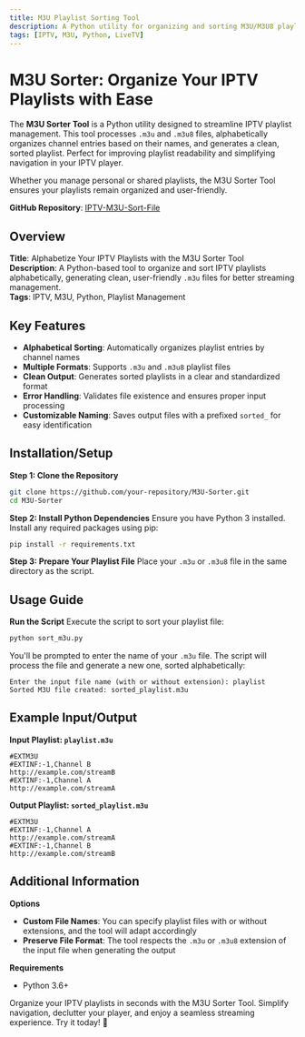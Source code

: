 ```yaml
---
title: M3U Playlist Sorting Tool
description: A Python utility for organizing and sorting M3U/M3U8 playlist files alphabetically with support for multiple formats and customization options.
tags: [IPTV, M3U, Python, LiveTV]
---
```

# M3U Sorter: Organize Your IPTV Playlists with Ease

The **M3U Sorter Tool** is a Python utility designed to streamline IPTV playlist management. This tool processes `.m3u` and `.m3u8` files, alphabetically organizes channel entries based on their names, and generates a clean, sorted playlist. Perfect for improving playlist readability and simplifying navigation in your IPTV player.

Whether you manage personal or shared playlists, the M3U Sorter Tool ensures your playlists remain organized and user-friendly.

**GitHub Repository**: [IPTV-M3U-Sort-File](https://github.com/binuengoor/IPTV-Tools/tree/main/M3U-Sort-File)


## Overview
**Title**: Alphabetize Your IPTV Playlists with the M3U Sorter Tool  
**Description**: A Python-based tool to organize and sort IPTV playlists alphabetically, generating clean, user-friendly `.m3u` files for better streaming management.  
**Tags**: IPTV, M3U, Python, Playlist Management

## Key Features
- **Alphabetical Sorting**: Automatically organizes playlist entries by channel names
- **Multiple Formats**: Supports `.m3u` and `.m3u8` playlist files
- **Clean Output**: Generates sorted playlists in a clear and standardized format
- **Error Handling**: Validates file existence and ensures proper input processing
- **Customizable Naming**: Saves output files with a prefixed `sorted_` for easy identification

## Installation/Setup

**Step 1: Clone the Repository**
```bash
git clone https://github.com/your-repository/M3U-Sorter.git
cd M3U-Sorter
```

**Step 2: Install Python Dependencies**
Ensure you have Python 3 installed. Install any required packages using pip:
```bash
pip install -r requirements.txt
```

**Step 3: Prepare Your Playlist File**
Place your `.m3u` or `.m3u8` file in the same directory as the script.

## Usage Guide

**Run the Script**
Execute the script to sort your playlist file:
```bash
python sort_m3u.py
```

You'll be prompted to enter the name of your `.m3u` file. The script will process the file and generate a new one, sorted alphabetically:
```
Enter the input file name (with or without extension): playlist
Sorted M3U file created: sorted_playlist.m3u
```

## Example Input/Output

**Input Playlist: `playlist.m3u`**
```m3u
#EXTM3U
#EXTINF:-1,Channel B
http://example.com/streamB
#EXTINF:-1,Channel A
http://example.com/streamA
```

**Output Playlist: `sorted_playlist.m3u`**
```m3u
#EXTM3U
#EXTINF:-1,Channel A
http://example.com/streamA
#EXTINF:-1,Channel B
http://example.com/streamB
```

## Additional Information

**Options**
- **Custom File Names**: You can specify playlist files with or without extensions, and the tool will adapt accordingly
- **Preserve File Format**: The tool respects the `.m3u` or `.m3u8` extension of the input file when generating the output

**Requirements**
- Python 3.6+

Organize your IPTV playlists in seconds with the M3U Sorter Tool. Simplify navigation, declutter your player, and enjoy a seamless streaming experience. Try it today! 🚀